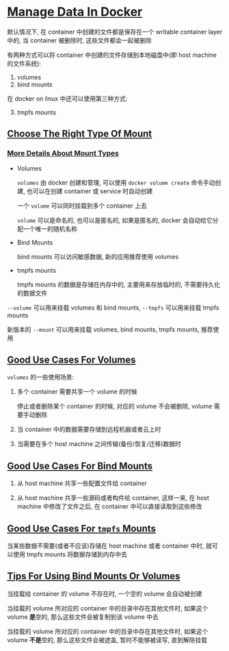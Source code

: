 # [Manage Data In Docker](https://docs.docker.com/storage/)

默认情况下, 在 container 中创建的文件都是保存在一个 writable container layer 中的, 当 container 被删除时, 这些文件都会一起被删除

有两种方式可以将 container 中创建的文件存储到本地磁盘中(即 host machine 的文件系统):

1. volumes
2. bind mounts

在 docker on linux 中还可以使用第三种方式:

3. tmpfs mounts

## [Choose The Right Type Of Mount](https://docs.docker.com/storage/#choose-the-right-type-of-mount)

### [More Details About Mount Types](https://docs.docker.com/storage/#more-details-about-mount-types)

- Volumes

  `volumes` 由 docker 创建和管理, 可以使用 `docker volume create` 命令手动创建, 也可以在创建 container 或 service 时自动创建

  一个 `volume` 可以同时挂载到多个 container 上去

  `volume` 可以是命名的, 也可以是匿名的, 如果是匿名的, docker 会自动给它分配一个唯一的随机名称

- Bind Mounts

  bind mounts 可以访问敏感数据, 新的应用推荐使用 volumes

- tmpfs mounts

  tmpfs mounts 的数据是存储在内存中的, 主要用来存放临时的, 不需要持久化的数据文件

`--volume` 可以用来挂载 volumes 和 bind mounts, `--tmpfs` 可以用来挂载 tmpfs mounts

新版本的 `--mount` 可以用来挂载 volumes, bind mounts, tmpfs mounts, 推荐使用

## [Good Use Cases For Volumes](https://docs.docker.com/storage/#good-use-cases-for-volumes)

`volumes` 的一些使用场景:

1. 多个 container 需要共享一个 volume 的时候

   停止或者删除某个 container 的时候, 对应的 volume 不会被删除, volume 需要手动删除

2. 当 container 中的数据需要存储到远程机器或者云上时

3. 当需要在多个 host machine 之间传输(备份/恢复/迁移)数据时

## [Good Use Cases For Bind Mounts](https://docs.docker.com/storage/#good-use-cases-for-bind-mounts)

1. 从 host machine 共享一些配置文件给 container

2. 从 host machine 共享一些源码或者构件给 container, 这样一来, 在 host machine 中修改了文件之后, 在 container 中可以直接读取到这些修改

## [Good Use Cases For `tmpfs` Mounts](https://docs.docker.com/storage/#good-use-cases-for-tmpfs-mounts)

当某些数据不需要(或者不应该)存储在 host machine 或者 container 中时, 就可以使用 tmpfs mounts 将数据存储到内存中去

## [Tips For Using Bind Mounts Or Volumes](https://docs.docker.com/storage/#tips-for-using-bind-mounts-or-volumes)

当挂载给 container 的 volume 不存在时, 一个空的 volume 会自动被创建

当挂载的 volume 所对应的 container 中的目录中存在其他文件时, 如果这个 volume **是**空的, 那么这些文件会被复制到该 volume 中去

当挂载的 volume 所对应的 container 中的目录中存在其他文件时, 如果这个 volume **不是**空的, 那么这些文件会被遮盖, 暂时不能够被读写, 直到解除挂载
